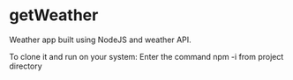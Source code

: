# getWeather
Weather app built using NodeJS and weather API.

To clone it and run on your system: 
Enter the command npm -i from project directory
